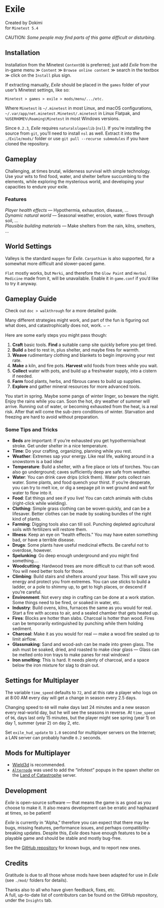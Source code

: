 # Exile
Created by Dokimi  
for `Minetest 5.4`

CAUTION: _Some people may find parts of this game difficult or disturbing._

## Installation
Installation from the Minetest `ContentDB` is preferred; just add _Exile_ from the in-game menu &gg; `Content` &gg; `Browse online content` &gg; search in the textbox &gg; click on the `Install` plus sign.

If extracting manually, _Exile_ should be placed in the `games` folder of your user’s Minetest settings, like so:

	Minetest > games > exile > mods/menu/.../etc.

Where `Minetest` is `~/.minetest` in most Linux, and macOS configurations, `~/.var/app/net.minetest.Minetest/.minetest` in Linux Flatpak, and `%USERHOME%\Roaming\Minetest` in most Windows versions.

Since `0.2.3`, _Exile_ requires `naturalslopeslib` (`nsl`). If you’re installing the source from `git`, you’ll need to install `nsl` as well. Extract it into the `./Exile/mods/` folder or use `git pull --recurse submodules` if you have cloned the repository.

## Gameplay
Challenging, at times brutal, wilderness survival with simple technology.
Use your wits to find food, water, and shelter before succumbing to the elements, while exploring the mysterious world, and developing your capacities to endure your exile.

### Features
*Player health effects* — Hypothermia, exhaustion, disease, …  
*Dynamic natural world* — Seasonal weather, erosion, water flows through soil, …  
*Plausible building materials* — Make shelters from the rain, kilns, smelters, …  

## World Settings
Valleys is the standard `mapgen` for _Exile_. `Carpathian` is also supported, for a somewhat more difficult and slower-paced game.

`Flat` mostly works, but `Merki`, and therefore the `Glow Paint` and `Herbal Medicine` made from it, will be unavailable. Enable it in `game.conf` if you’d like to try it anyway.

## Gameplay Guide
Check out `doc > walkthrough` for a more detailed guide.

Many different strategies might work, and part of the fun is figuring out what does, and catastrophically does not, work. &smile; &frown;

Here are some early steps you might pass though:
1. **Craft**   basic tools. **Find** a suitable camp site quickly before you get tired.
1. **Build**   a bed to rest in, plus shelter, and maybe fires for warmth.
1. **Weave**   rudimentary clothing and blankets to begin improving your rest rate.
1. **Make**    a kiln, and fire pots. **Harvest** wild foods from trees while you wait.
1. **Collect** water with pots, and build up a freshwater supply, into a cistern if needed.
1. **Farm**    food plants, herbs, and fibrous canes to build up supplies.
1. **Explore** and gather mineral resources for more advanced tools.

You start in spring. Maybe some pangs of winter linger, so beware the night.
Enjoy the rains while you can. Soon the hot, dry weather of summer will arrive.
Running out of water, or becoming exhausted from the heat, is a real risk.
After that will come the sub-zero conditions of winter.
Starvation and freezing are hard to avoid without preparation.

### Some Tips and Tricks
- **Beds**           are important: If you’re exhausted you get hypothermia/heat stroke.
                     Get under shelter in a nice temperature.
- **Time**:          Do your crafting, organizing, planning while you rest.
- **Weather**:       Extremes sap your energy.
                     Like real life, walking around in a snowstorm is a bad idea!
- **Temperature**:   Build a shelter, with a fire place or lots of torches.
                     You can also go underground; caves sufficiently deep are safe from weather.
- **Water**:         You can drink cave drips (click them).
                     Water pots collect rain water.
                     Some plants, and food quench your thirst.
                     If you’re desperate, you can try to melt ice, 
                     or dig a seepage pit in wet ground and wait for water to flow into it.
- **Food**:          Eat things and see if you live!
                     You can catch animals with clubs (right-click while wielding).
- **Clothing**:      Simple grass clothing can be woven quickly, and can be a lifesaver.
                     Better clothes can be made by soaking bundles of the right kind of plants.
- **Farming**:       Digging tools also can till soil.
                     Punching depleted agricultural soils with fertilizers will restore them.
- **Illness**:       Keep an eye on “health effects.”
                     You may have eaten something bad, or have a terrible disease.
- **Drugs**:         Some plants have useful medicinal effects.
                     Be careful not to overdose, however.
- **Spelunking**:    Go deep enough underground and you might find something….
- **Woodcutting**:   Hardwood trees are more difficult to cut than soft wood.
                     You will need better tools for those.
- **Climbing**:      Build stairs and shelters around your base.
                     This will save you energy and protect you from extremes.
                     You can use sticks to build a ladder, or a pole to shimmy up, 
                     to get to high places, or descend if you’re careful.
- **Environment**:   Not every step in crafting can be done at a work station.
                     Some things need to be fired, or soaked in water, etc.
- **Industry**:      Build ovens, kilns, furnaces the same as you would for real.
                     Start a fire with access to air, and a sealed chamber that gets heated up.
- **Fires**:         Blocks are hotter than slabs. Charcoal is hotter than wood.
                     Fires can be temporarily extinguished by punching while them holding sediment.
- **Charcoal**:      Make it as you would for real — make a wood fire sealed up to limit airflow.
- **Glassmaking**:   Sand and wood-ash can be made into green glass.
                     The ash must be soaked, dried, and roasted to make clear glass — 
                     Glass can be melted onto iron trays to make panes for real windows!
- **Iron smelting**: This is hard. It needs plenty of charcoal, 
                     and a space below the iron mixture for slag to drain out.

## Settings for Multiplayer
The variable `time_speed` defaults to `72`, and at this rate a player who logs on at 8:00 AM every day will get a change in season every 2.5 days.

Changing speed to `60` will make days last 24 minutes and a new season every real-world day, but he will see the seasons in reverse. At `time_speed` of `96`, days last only 15 minutes, but the player might see spring (year 1) on day 1, summer (year 2) on day 2, etc.

Set `exile_hud_update` to `1.0` second for multiplayer servers on the Internet; a LAN server can probably handle `0.2` seconds.

## Mods for Multiplayer
- [Wield3d](https://github.com/stujones11/wield3d) is recommended.
- [`Alternode`](https://github.com/AntumMT/mod-alternode) was used to add the “infotext” popups in the spawn shelter on the [Land of Catastrophe](https://exile.planetofnix.com/wiki/pmwiki.php?n=Loc.LandOfCatastrophe) server.

## Development
_Exile_ is open-source software — that means the game is as good as you choose to make it. It also means development can be erratic and haphazard at times, so be patient!

_Exile_ is currently in “Alpha,” therefore you can expect that there may be bugs, missing features, performance issues, and perhaps compatibility-breaking updates.
Despite this, _Exile_ does have enough features to be a playable game and should be stable and mostly bug-free.

See the [GitHub repository](https://github.com/jeremyshannon/Exile/) for known bugs, and to report new ones.

## Credits
Gratitude is due to all those whose mods have been adapted for use in _Exile_ (see `./mod/` folders for details).

Thanks also to all who have given feedback, fixes, etc.  
A full, up-to-date list of contributors can be found on the GitHub repository, under the `Insights` tab.
